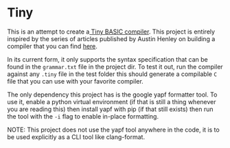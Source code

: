 Tiny
====

This is an attempt to create a[ Tiny BASIC compiler](https://en.wikipedia.org/wiki/Tiny_BASIC). 
This project is entirely inspired by the series of articles published by Austin Henley on building a compiler that you can find [here](https://austinhenley.com/blog/teenytinycompiler1.html).

In its current form, it only supports the syntax specification that can be found in the `grammar.txt` file in the project dir. To test it out, run the compiler against any `.tiny` file in the test folder this should generate a compilable `C` file that you can use with your favorite compiler.

The only dependency this project has is the google yapf formatter tool.
To use it, enable a python virtual environment (if that is still a thing whenever you are reading this)
then install yapf with pip (if that still exists) then run the tool with the `-i` flag to enable in-place
formatting.

NOTE: This project does not use the yapf tool anywhere in the code, it is to be used explicitly as a CLI tool like clang-format. 
